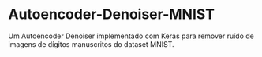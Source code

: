 # Autoencoder-Denoiser-MNIST
Um Autoencoder Denoiser implementado com Keras para remover ruído de imagens de dígitos manuscritos do dataset MNIST.
